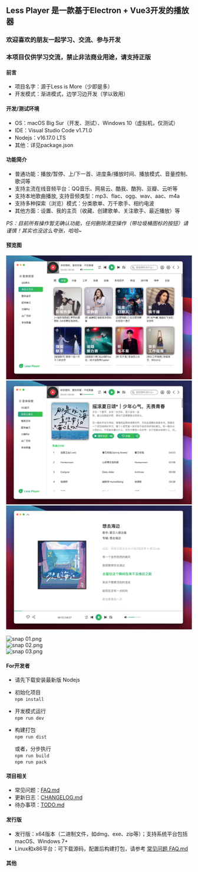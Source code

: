 ## Less Player 是一款基于Electron + Vue3开发的播放器  
### 欢迎喜欢的朋友一起学习、交流、参与开发  
### 本项目仅供学习交流，禁止非法商业用途，请支持正版  
  
#### 前言  
* 项目名字：源于Less is More（少即是多）
* 开发模式：渐进模式，边学习边开发（学以致用）  
  
#### 开发/测试环境
* OS：macOS Big Sur（开发、测试）、Windows 10（虚拟机，仅测试）  
* IDE：Visual Studio Code v1.71.0  
* Nodejs：v16.17.0 LTS  
* 其他：详见package.json  
  
#### 功能简介
* 普通功能：播放/暂停、上/下一首、进度条/播放时间、播放模式、音量控制、歌词等   
* 支持主流在线音频平台：QQ音乐、网易云、酷我、酷狗、豆瓣、云听等   
* 支持本地歌曲播放, 支持音频类型：mp3、flac、ogg、wav、aac、m4a    
* 支持多种探索（浏览）模式：分类歌单、万千歌手、相约电波  
* 其他方面：设置、我的主页（收藏、创建歌单、关注歌手、最近播放）等  
  
*PS：目前所有操作暂无确认功能，任何删除清空操作（带垃圾桶图标的按钮）请谨慎！其实也没这么夸张，哈哈~*  
  
#### 预览图  
![snap 11.png](https://github.com/GeekLee2012/Less-Player/blob/main/snapshot/snap%2011.png)  
![snap 12.png](https://github.com/GeekLee2012/Less-Player/blob/main/snapshot/snap%2012.png)  
![snap 13.png](https://github.com/GeekLee2012/Less-Player/blob/main/snapshot/snap%2013.png)  
  
![snap 01.png](https://gitee.com/rive08/resources/raw/master/less-player-desktop/temp/snap%2001.png)  
![snap 02.png](https://gitee.com/rive08/resources/raw/master/less-player-desktop/temp/snap%2002.png)  
![snap 03.png](https://gitee.com/rive08/resources/raw/master/less-player-desktop/temp/snap%2003.png)  
   
#### For开发者  
* 请先下载安装最新版 Nodejs  
  
* 初始化项目  
  `npm install`
  
* 开发模式运行  
  `npm run dev`
  
* 构建打包  
  `npm run dist`  
      
  或者，分步执行  
  `npm run build`  
  `npm run pack`  
  
#### 项目相关
* 常见问题：[FAQ.md](FAQ.md)  
* 更新日志：[CHANGELOG.md](CHANGELOG.md) 
* 待办事项：[TODO.md](TODO.md)  
  
#### 发行版  
* 发行版：x64版本（二进制文件，如dmg、exe、zip等）；支持系统平台包括macOS、Windows 7+  
* Linux和x86平台：可下载源码，配置后构建打包，请参考 [常见问题 FAQ.md](FAQ.md)
  
#### 其他  